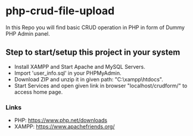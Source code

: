 # php-crud-file-upload

In this Repo you will find basic CRUD operation in PHP in form of Dummy PHP Admin panel. 
## Step to start/setup this project in your system
- Install XAMPP and Start Apache and MySQL Servers.
- Import 'user_info.sql' in your PHPMyAdmin.
- Download ZIP and unzip it in given path: "C:\xampp\htdocs".
- Start Services and open given link in browser "localhost/crudform/" to access home page.

### Links
- PHP: https://www.php.net/downloads
- XAMPP: https://www.apachefriends.org/
